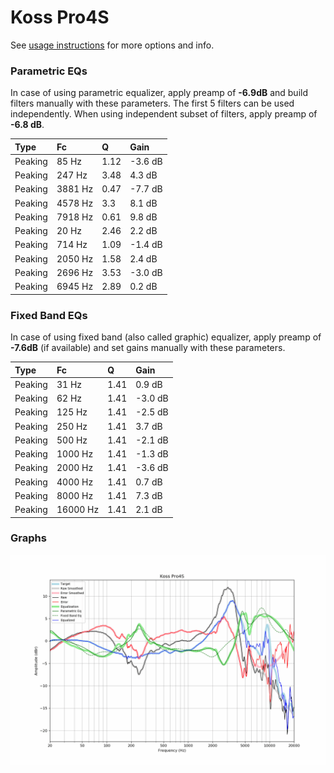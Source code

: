 # Koss Pro4S
See [usage instructions](https://github.com/jaakkopasanen/AutoEq#usage) for more options and info.

### Parametric EQs
In case of using parametric equalizer, apply preamp of **-6.9dB** and build filters manually
with these parameters. The first 5 filters can be used independently.
When using independent subset of filters, apply preamp of **-6.8 dB**.

| Type    | Fc      |    Q | Gain    |
|:--------|:--------|:-----|:--------|
| Peaking | 85 Hz   | 1.12 | -3.6 dB |
| Peaking | 247 Hz  | 3.48 | 4.3 dB  |
| Peaking | 3881 Hz | 0.47 | -7.7 dB |
| Peaking | 4578 Hz | 3.3  | 8.1 dB  |
| Peaking | 7918 Hz | 0.61 | 9.8 dB  |
| Peaking | 20 Hz   | 2.46 | 2.2 dB  |
| Peaking | 714 Hz  | 1.09 | -1.4 dB |
| Peaking | 2050 Hz | 1.58 | 2.4 dB  |
| Peaking | 2696 Hz | 3.53 | -3.0 dB |
| Peaking | 6945 Hz | 2.89 | 0.2 dB  |

### Fixed Band EQs
In case of using fixed band (also called graphic) equalizer, apply preamp of **-7.6dB**
(if available) and set gains manually with these parameters.

| Type    | Fc       |    Q | Gain    |
|:--------|:---------|:-----|:--------|
| Peaking | 31 Hz    | 1.41 | 0.9 dB  |
| Peaking | 62 Hz    | 1.41 | -3.0 dB |
| Peaking | 125 Hz   | 1.41 | -2.5 dB |
| Peaking | 250 Hz   | 1.41 | 3.7 dB  |
| Peaking | 500 Hz   | 1.41 | -2.1 dB |
| Peaking | 1000 Hz  | 1.41 | -1.3 dB |
| Peaking | 2000 Hz  | 1.41 | -3.6 dB |
| Peaking | 4000 Hz  | 1.41 | 0.7 dB  |
| Peaking | 8000 Hz  | 1.41 | 7.3 dB  |
| Peaking | 16000 Hz | 1.41 | 2.1 dB  |

### Graphs
![](./Koss%20Pro4S.png)